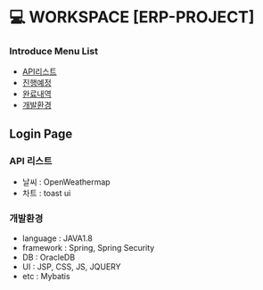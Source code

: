 # :computer: WORKSPACE [ERP-PROJECT]

### Introduce Menu List

 * [API리스트](#API-리스트)
 * [진행예정](#진행예정)
 * [완료내역](#완료내역)
 * [개발환경](#개발환경)
 
 ## Login Page
 
 ### API 리스트
  - 날씨 : OpenWeathermap
  - 차트 : toast ui
 ### 개발환경
  - language : JAVA1.8
  - framework : Spring, Spring Security
  - DB : OracleDB
  - UI : JSP, CSS, JS, JQUERY
  - etc : Mybatis
